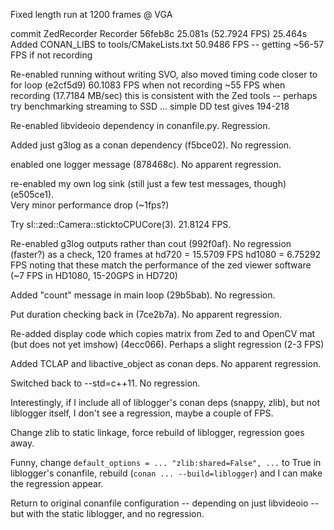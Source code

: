
Fixed length run at 1200 frames @ VGA

commit    ZedRecorder     Recorder
56feb8c   25.081s (52.7924 FPS) 25.464s
Added CONAN_LIBS to tools/CMakeLists.txt 50.9486 FPS  --  getting ~56-57 FPS if not recording

Re-enabled running without writing SVO, also moved timing code closer to for loop (e2cf5d9)
60.1083 FPS when not recording
~55 FPS when recording (17.7184 MB/sec) this is consistent with the Zed tools
-- perhaps try benchmarking streaming to SSD ... simple DD test gives 194-218

Re-enabled libvideoio dependency in conanfile.py.   Regression.

Added just g3log as a conan dependency (f5bce02).  No regression.

enabled one logger message (878468c).  No apparent regression.


re-enabled my own log sink (still just a few test messages, though) (e505ce1).  
Very minor performance drop (~1fps?)

Try sl::zed::Camera::sticktoCPUCore(3).   21.8124 FPS.


Re-enabled g3log outputs rather than cout (992f0af).  No regression (faster?)
as a check, 120 frames at hd720 = 15.5709 FPS
hd1080 = 6.75292   FPS
noting that these match the performance of the zed viewer software (~7 FPS in HD1080, 15-20GPS in HD720)

Added "count" message in main loop (29b5bab).  No regression.

Put duration checking back in (7ce2b7a).  No apparent regression.


Re-added display code which copies matrix from Zed to and OpenCV mat (but does not yet imshow) (4ecc066).
Perhaps a slight regression (2-3 FPS)

Added TCLAP and libactive_object as conan deps.   No apparent regression.

Switched back to --std=c++11.  No regression.


Interestingly, if I include all of liblogger's conan deps (snappy, zlib), but not liblogger itself, I don't see a regression,
maybe a couple of FPS.


Change zlib to static linkage, force rebuild of liblogger, regression goes away.

Funny, change `default_options = ... "zlib:shared=False", ...` to True in liblogger's conanfile,
rebuild (`conan ... --build=liblogger`) and I can make the regression appear.

Return to original conanfile configuration -- depending on just libvideoio -- but with the
static liblogger, and no regression.
